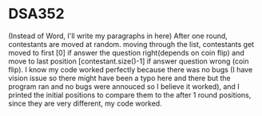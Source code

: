 # DSA352
(Instead of Word, I'll write my paragraphs in here)
After one round, contestants are moved at random. moving through the list, contestants get moved to first [0] if answer the question right(depends on coin flip) and move to last position [contestant.size()-1] if answer question wrong (coin flip). I know my code worked perfectly because there was no bugs (I have vision issue so there might have been a typo here and there but the program ran and no bugs were annouced so I believe it worked), and I printed the initial positions to compare them to the after 1 round positions, since they are very different, my code worked. 
